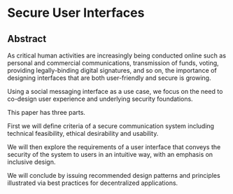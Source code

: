 # Secure User Interfaces

## Abstract

As critical human activities are increasingly being conducted online such as personal and commercial communications, transmission of funds, voting, providing legally-binding digital signatures, and so on, the importance of designing interfaces that are both user-friendly and secure is growing.

Using a social messaging interface as a use case, we focus on the need to co-design user experience and underlying security foundations.

This paper has three parts.

First we will define criteria of a secure communication system including technical feasibility, ethical desirability and usability. 

We will then explore the requirements of a user interface that conveys the security of the system to users in an intuitive way, with an emphasis on inclusive design. 

We will conclude by issuing recommended design patterns and principles illustrated via best practices for decentralized applications.
